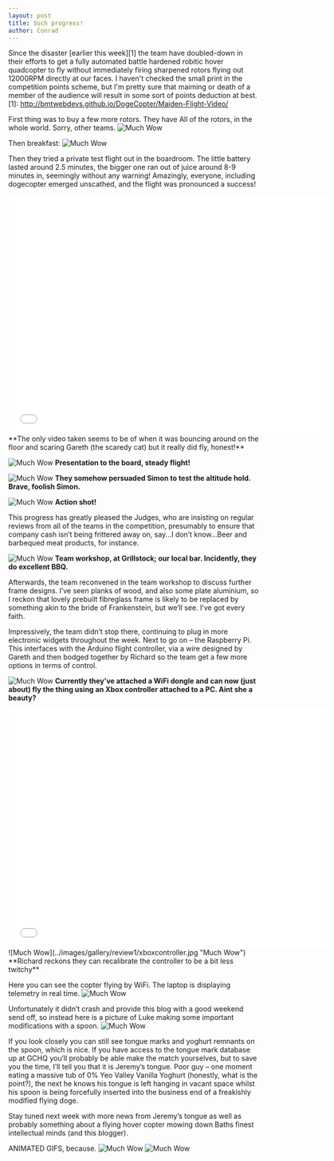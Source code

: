 ```yaml
---
layout: post
title: Such progress!
author: Conrad
---
```


Since the disaster [earlier this week][1] the team have doubled-down in their efforts to get a fully automated battle hardened robitic hover quadcopter to fly without immediately firing sharpened rotors flying out 12000RPM directly at our faces. I haven't checked the small print in the competition points scheme, but I'm pretty sure that maiming or death of a member of the audience will result in some sort of points deduction at best.
[1]: http://bmtwebdevs.github.io/DogeCopter/Maiden-Flight-Video/

First thing was to buy a few more rotors. They have All of the rotors, in the whole world. Sorry, other teams.
![Much Wow](../images/gallery/review1/rotors.jpg "Much Wow")

Then breakfast:
![Much Wow](../images/gallery/review1/breakfast.jpg "Much Wow")

Then they tried a private test flight out in the boardroom. The little battery lasted around 2.5 minutes, the bigger one ran out of juice around 8-9 minutes in, seemingly without any warning! Amazingly, everyone, including dogecopter emerged unscathed, and the flight was pronounced a success! 

<iframe width="640" height="480" src="//www.youtube.com/embed/oT2VzKDB1co" frameborder="0" allowfullscreen></iframe>
**The only video taken seems to be of when it was bouncing around on the floor and scaring Gareth (the scaredy cat) but it really did fly, honest!**


![Much Wow](../images/gallery/review1/boardroom1.jpg "Much Wow")
**Presentation to the board, steady flight!**

![Much Wow](../images/gallery/review1/althold.jpg "Much Wow")
**They somehow persuaded Simon to test the altitude hold. Brave, foolish Simon.**

![Much Wow](../images/gallery/review1/boardroom2.jpg "Much Wow")
**Action shot!**

This progress has greatly pleased the Judges, who are insisting on regular reviews from all of the teams in the competition, presumably to ensure that company cash isn’t being frittered away on, say...I don’t know…Beer and barbequed meat products, for instance.

![Much Wow](../images/gallery/review1/designmeeting.jpg "Much Wow")
**Team workshop, at Grillstock; our local bar. Incidently, they do excellent BBQ.**

Afterwards, the team reconvened in the team workshop to discuss further frame designs. I’ve seen planks of wood, and also some plate aluminium, so I reckon that lovely prebuilt fibreglass frame is likely to be replaced by something akin to the bride of Frankenstein, but we’ll see. I’ve got every faith.

Impressively, the team didn’t stop there, continuing to plug in more electronic widgets throughout the week. Next to go on – the Raspberry Pi. This interfaces with the Arduino flight controller, via a wire designed by Gareth and then bodged together by Richard so the team get a few more options in terms of control. 

![Much Wow](../images/gallery/review1/picfull.jpg "Much Wow")
**Currently they’ve attached a WiFi dongle and can now (just about) fly the thing using an Xbox controller attached to a PC. Aint she a beauty?**

<iframe width="640" height="480" src="//www.youtube.com/embed/rUOmfPTZNbM" frameborder="0" allowfullscreen></iframe>
![Much Wow](../images/gallery/review1/xboxcontroller.jpg "Much Wow")
**Richard reckons they can recalibrate the controller to be a bit less twitchy**

Here you can see the copter flying by WiFi. The laptop is displaying telemetry in real time.
![Much Wow](../images/gallery/review1/telemetery.jpg "Much Wow")

Unfortunately it didn’t crash and provide this blog with a good weekend send off, so instead here is a picture of Luke making some important modifications with a spoon.
![Much Wow](../images/gallery/review1/spoon.jpg "Much Wow")

If you look closely you can still see tongue marks and yoghurt remnants on the spoon, which is nice. If you have access to the tongue mark database up at GCHQ you’ll probably be able make the match yourselves, but to save you the time, I’ll tell you that it is Jeremy’s tongue. Poor guy – one moment eating a massive tub of 0% Yeo Valley Vanilla Yoghurt (honestly, what is the point?), the next he knows his tongue is left hanging in vacant space whilst his spoon is being forcefully inserted into the business end of a freakishly modified flying doge.

Stay tuned next week with more news from Jeremy’s tongue as well as probably something about a flying hover copter mowing down Baths finest intellectual minds (and this blogger).

ANIMATED GIFS, because.
![Much Wow](../images/gallery/review1/animated1.gif "Much Wow")
![Much Wow](../images/gallery/review1/animated2.gif "Much Wow")